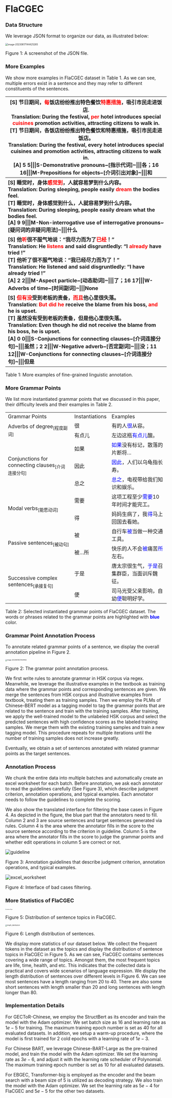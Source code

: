 # FlaCGEC



### Data Structure

We leverage JSON format to organize our data, as illustrated below:

<img src="mdImg/image-20230617144425265.png" alt="image-20230617144425265" style="zoom:50%;" />

 Figure 1: A screenshot of the JSON file.

### More Examples

We show more examples in FlaCGEC dataset in Table 1.
As we can see, multiple errors exist in a sentence and they may refer to different constituents of the sentences.

| [S] 节日期间，<strong style="color:red;">每</strong>饭店纷纷推出特色餐饮<strong style="color:red;">特惠措施</strong>，吸引市民走进饭店.<br />Translation: During the festival, <strong style="color:red;">per</strong> hotel introduces special <strong style="color:red;">cuisines</strong> promotion activities, attracting citizens to walk in.<br/>[T] 节日期间，各饭店纷纷推出特色餐饮和特惠措施，吸引市民走进饭店。<br/>Translation: During the festival, every hotel introduces special cuisines and promotion activities, attracting citizens to walk in.<br />[A] 5 5\|\|\|S-Demonstrative pronouns~[指示代词]~\|\|\|各；16 16\|\|\|M-Prepositions for objects~[介词引出对象]~\|\|\|和 |
| ------------------------------------------------------------ |
| **[S] 睡觉时，身体<strong style="color:red;">感觉到</strong>，人就容易梦到什么内容。<br />Translation: During sleeping, people easily <strong style="color:red;">dream</strong> the bodies feel.<br />[T] 睡觉时，身体感觉到什么，人就容易梦到什么内容。<br />Translation: During sleeping, people easily dream what the bodies feel.<br />[A] 9 9\|\|\|M-Non-interrogative use of interrogative pronouns~[疑问词的非疑问用法]~\|\|\|什么** |
| **[S] 他<strong style="color:red;">听</strong>很不服气地说：“我尽力而为了<strong style="color:red;">已经</strong>！”<br />Translation: He <strong style="color:red;">listens</strong> and said disgruntledly: “I <strong style="color:red;">already</strong> have tried !”<br />[T] 他听了很不服气地说：“我已经尽力而为了！”<br />Translation: He listened and said disgruntledly: “I have already tried !”<br />[A] 2 2\|\|\|M-Aspect particle~[动态助词]~\|\|\|了；16 17\|\|\|W-Adverbs of time~[时间副词]~\|\|\|None** |
| **[S] <strong style="color:red;">但有没</strong>受到老板的责备，<strong style="color:red;">而且</strong>他心里很失落。<br />Translation: <strong style="color:red;">But did he</strong> receive the blame from his boss, <strong style="color:red;">and</strong> he is upset.<br />[T] 虽然没有受到老板的责备，但是他心里很失落。<br />Translation: Even though he did not receive the blame from his boss, he is upset.<br />[A] 0 0\|\|\|S-Conjunctions for connecting clauses~[介词连接分句]~\|\|\|虽然；2 2\|\|\|W-Negative adverb~[否定副词]~\|\|\|没；11 12\|\|\|W-Conjunctions for connecting clauses~[介词连接分句]~\|\|\|但是** |

 Table 1: More examples of fine-grained linguistic annotation. 

###  More Grammar Points

We list more instantiated grammar points that we discussed in this paper, their difficulty levels and their examples in Table 2.

<table>
	<tr>
		<td>Grammar Points</td>
		<td>Instantiations</td>
		<td>Examples</td>
	</tr>
	<tr>
		<td rowspan="2">Adverbs of degree<sub>[程度副词]</sub></td>
		<td>很</td>
		<td>有的人<font color="blue">很</font>从容。</td>
	</tr>
	<tr>
		<td>有点儿</td>
		<td>左边这瓶<font color="blue">有点儿</font>酸。</td>
	</tr>
	<tr>
		<td rowspan="3">Conjunctions for connecting clauses<sub>[介词连接分句]</sub></td>
		<td>如果</td>
		<td><font color="blue">如果</font>没有标记，散落的片断将…</td>
	</tr>
	<tr>
		<td>因此</td>
		<td><font color="blue">因此</font>，人们以乌龟指长寿。</td>
	</tr>
	<tr>
		<td>总之</td>
		<td><font color="blue">总之</font>，电视带给我们知识和娱乐。</td>
	</tr>
	<tr>
		<td rowspan="2">Modal verbs<sub>[能愿动词]</sub></td>
		<td>需要</td>
		<td>这项工程至少<font color="blue">需要</font>10年时间才能完工。</td>
	</tr>
	<tr>
		<td>得</td>
		<td>妈妈生病了，我<font color="blue">得</font>马上回国去看她。</td>
	</tr>
	<tr>
		<td rowspan="2">Passive sentences<sub>[被动句]</sub></td>
		<td>被</td>
		<td>自行车<font color="blue">被</font>当做一种交通工具。</td>
	</tr>
	<tr>
		<td>被…所</td>
		<td>快乐的人不会<font color="blue">被</font>痛苦<font color="blue">所</font>左右。</td>
	</tr>
	<tr>
		<td rowspan="2">Successive complex sentences<sub>[承接复句]</sub></td>
		<td>于是</td>
		<td>唐太宗很生气，<font color="blue">于是</font>召集群臣，当面训斥魏征。</td>
	</tr>
	<tr>
		<td>便</td>
		<td>司马光受父亲影响，自幼<font color="blue">便</font>聪明好学。</td>
	</tr>
</table>

Table 2: Selected instantiated grammar points of FlaCGEC dataset. The words or phrases related to the grammar points are highlighted with <strong style="color:blue;">blue </strong>color.

### Grammar Point Annotation Process

To annotate related grammar points of a sentence, we display the overall annotation pipeline in Figure 2.

<img src="mdImg/image-20230616121424492.png" alt="image-20230616121424492" style="zoom:33%;" />

Figure 2: The grammar point annotation process.

We first write rules to annotate grammar in HSK corpus via regex.
Meanwhile, we leverage the illustrative examples in the textbook as training data where the grammar points and corresponding sentences are given.
We merge the sentences from HSK corpus and illustrative examples from textbook, treating them as training samples.
Then we employ the PLMs of Chinese-BERT model as a tagging model to tag the grammar points that are related to the sentence and train with the training samples.
After training, we apply the well-trained model to the unlabeled HSK corpus and select the predicted sentences with high confidence scores as the labeled training samples.
We merge them with the existing training samples and train a new tagging model.
This procedure repeats for multiple iterations until the number of training samples does not increase greatly.

Eventually, we obtain a set of sentences annotated with related grammar points as the target sentences.

### Annotation Process

We chunk the entire data into multiple batches and automatically create an excel worksheet for each batch. 
Before annotation, we ask each annotator to read the guidelines carefully (See Figure 3), which describe judgment criterion, annotation operations, and typical examples. 
Each annotator needs to follow the guidelines to complete the scoring.

We also show the translated interface for filtering the base cases in Figure 4. As depicted in the figure, the blue part that the annotators need to fill.
Column 2 and 3 are source sentences and target sentences generated via rules. 
Column 4 is the area where the annotator fills in the score to the source sentence according to the criterion in guideline.
Column 5 is the area where the annotator fills in the score to judge the grammar points and whether edit operations in column 5 are correct or not.

![guideline](mdImg/guideline.jpg)

Figure 3: Annotation guidelines that describe judgment criterion, annotation operations, and typical examples.

![excel_worksheet](mdImg/excel_worksheet.png)

Figure 4: Interface of bad cases filtering.

### More Statistics of FlaCGEC

<img src="mdImg/sentenceTopic.png" alt="sentenceTopic" style="zoom: 20%;" />                                  

Figure 5: Distribution of sentence topics in FlaCGEC.                 

<img src="mdImg/length_distribution-1686889840085.png" alt="length_distribution" style="zoom:33%;" />

Figure 6: Length distribution of sentences.

We display more statistics of our dataset below. We collect the frequent tokens in the dataset as the topics and display the distribution of sentence topics in FlaCGEC in Figure 5. As we can see, FlaCGEC contains sentences covering a wide range of topics.
Amongst them, the most frequent topics are life, time, health, and etc. This indicates that the collected data is practical and covers wide scenarios of language expression. We display the length distribution of sentences over different levels in Figure 6. We can see most sentences have a length ranging from $20$ to $40$.
There are also some short sentences with length smaller than $20$ and long sentences with length longer than $80$.

### Implementation Details

For GECToR-Chinese, we employ the StructBert as its encoder and train the model with the Adam optimizer. 
We set batch size as $16$ and learning rate as $1e-5$ for training.
The maximum training epoch number is set as $40$ for all evaluated datasets. 
In addition, we setup a warm-up procedure, where the model is first trained for $2$ cold epochs with a learning rate of $1e-3$.

For Chinese BART, we leverage Chinese-BART-Large as the pre-trained model, and train the model with the Adam optimizer.
We set the learning rate as $3e-6$, and adjust it with the learning rate scheduler of Polynomial.
The maximum training epoch number is set as $10$ for all evaluated datasets. 

For EBGEC, Transformer-big is employed as the encoder and the beam search with a beam size of $5$ is utilized as decoding strategy. We also train the model with the Adam optimizer. We set the learning rate as $5e-4$ for FlaCGEC and $5e-5$ for the other two datasets.
